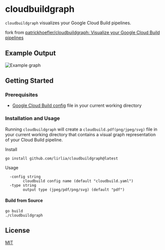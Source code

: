 # cloudbuildgraph

`cloudbuildgraph` visualizes your Google Cloud Build pipelines.

fork from [patrickhoefler/cloudbuildgraph: Visualize your Google Cloud Build pipelines](https://github.com/patrickhoefler/cloudbuildgraph)
## Example Output

![Example graph](example/cloudbuild.png)

## Getting Started

### Prerequisites

- [Google Cloud Build config](https://cloud.google.com/cloud-build/docs/build-config) file in your current working directory

### Installation and Usage

Running `cloudbuildgraph` will create a `cloudbuild.pdf(png/jpeg/svg)` file in your current working directory that contains a visual graph representation of your Cloud Build pipeline.

Install

```shell
go install github.com/lirlia/cloudbuildgraph@latest
```

Usage 

```shell
  -config string
        cloudbuild config name (default "cloudbuild.yaml")
  -type string
        output type (jpeg/pdf/png/svg) (default "pdf")
```
#### Build from Source

```shell
go build
./cloudbuildgraph
```

## License

[MIT](https://github.com/lirlia/cloudbuildgraph/blob/main/LICENSE)
